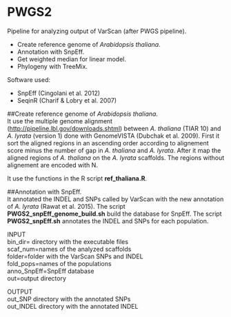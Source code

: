 PWGS2
=====

Pipeline for analyzing output of VarScan (after PWGS pipeline).


- Create reference genome of *Arabidopsis thaliana*.
- Annotation with SnpEff.
- Get weighted median for linear model.
- Phylogeny with TreeMix.


Software used:

- SnpEff (Cingolani et al. 2012)
- SeqinR (Charif & Lobry et al. 2007)



##Create reference genome of *Arabidopsis thaliana*.   
It use the multiple genome alignment (http://pipeline.lbl.gov/downloads.shtml) between *A. thaliana* (TIAR 10) and *A. lyrata* (version 1) done with GenomeVISTA (Dubchak et al. 2009). First it sort the aligned regions in an ascending order according to alignement score minus the number of gap in *A. thaliana* and *A. lyrata*. After it map the aligned regions of *A. thaliana* on the *A. lyrata* scaffolds. The regions without alignement are encoded with N.  

It use the functions in the R script **ref_thaliana.R**.

##Annotation with SnpEff.  
It annotated the INDEL and SNPs called by VarScan with the new annotation of *A. lyrata* (Rawat et al. 2015). The script **PWGS2_snpEff_genome_build.sh** build the database for SnpEff. The script **PWGS2_snpEff.sh** annotates the INDEL and SNPs for each population.  

INPUT  
bin_dir= directory with the executable files  
scaf_num=names of the analyzed scaffolds  
folder=folder with the VarScan SNPs and INDEL  
fold_pops=names of the populations  
anno_SnpEff=SnpEff database  
out=output directory  

OUTPUT  
out_SNP directory with the annotated SNPs  
out_INDEL directory with the annotated INDEL  

